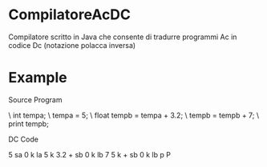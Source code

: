# CompilatoreAcDC
Compilatore scritto in Java che consente di tradurre programmi Ac in codice Dc (notazione polacca inversa)

# Example

Source Program

  \\ int tempa;
  \\ tempa = 5; 
  \\ float tempb = tempa + 3.2;
  \\ tempb = tempb + 7;
  \\ print tempb;

DC Code

  5 sa 0 k
  la 5 k 3.2 + sb 0 k
  lb 7 5 k + sb 0 k
  lb p P

